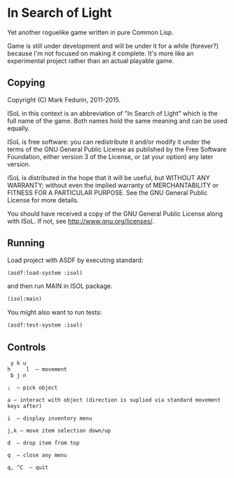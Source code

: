 In Search of Light
===================

Yet another roguelike game written in pure Common Lisp.

Game is still under development and will be under it for a while (forever?)
because I'm not focused on making it complete. It's more like an experimental
project rather than an actual playable game.


Copying
-------

Copyright (C) Mark Fedurin, 2011-2015.

ISoL in this context is an abbreviation of "In Search of Light" which is the
full name of the game.  Both names hold the same meaning and can be used equally.

ISoL is free software: you can redistribute it and/or modify it under the terms
of the GNU General Public License as published by the Free Software Foundation,
either version 3 of the License, or (at your option) any later version.

ISoL is distributed in the hope that it will be useful, but WITHOUT ANY
WARRANTY; without even the implied warranty of MERCHANTABILITY or FITNESS FOR A
PARTICULAR PURPOSE.  See the GNU General Public License for more details.

You should have received a copy of the GNU General Public License along with
ISoL.  If not, see <http://www.gnu.org/licenses/>.


Running
--------

Load project with ASDF by executing standard:
```lisp
(asdf:load-system :isol)
```
and then run MAIN in ISOL package.
```lisp
(isol:main)
```

You might also want to run tests:
```lisp
(asdf:test-system :isol)
```


Controls
---------

```
 y k u
h     l  — movement
 b j n
```

```
;  — pick object
```

```
a — interact with object (direction is suplied via standard movement keys after)
```

```
i  — display inventory menu
```

```
j,k — move item selection down/up

```

```
d  — drop item from top
```

```
q  — close any menu
```

```
q, ^C  — quit
```
